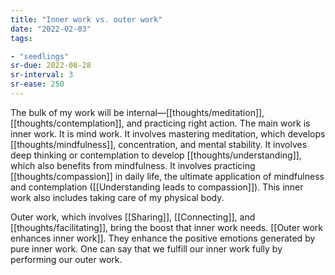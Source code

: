 ```yaml
---
title: "Inner work vs. outer work"
date: "2022-02-03"
tags:

- "seedlings"
sr-due: 2022-08-28
sr-interval: 3
sr-ease: 250
---
```


The bulk of my work will be internal—[[thoughts/meditation]], [[thoughts/contemplation]], and practicing right action. The main work is inner work. It is mind work. It involves mastering meditation, which develops [[thoughts/mindfulness]], concentration, and mental stability. It involves deep thinking or contemplation to develop [[thoughts/understanding]], which also benefits from mindfulness. It involves practicing [[thoughts/compassion]] in daily life, the ultimate application of mindfulness and contemplation ([[Understanding leads to compassion]]). This inner work also includes taking care of my physical body.

Outer work, which involves [[Sharing]], [[Connecting]], and [[thoughts/facilitating]], bring the boost that inner work needs. [[Outer work enhances inner work]]. They enhance the positive emotions generated by pure inner work. One can say that we fulfill our inner work fully by performing our outer work.
